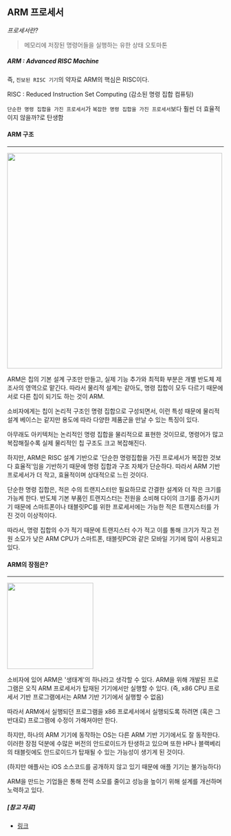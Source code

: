 ## ARM 프로세서



*프로세서란?*

> 메모리에 저장된 명령어들을 실행하는 유한 상태 오토마톤



##### ARM : Advanced RISC Machine

즉, `진보된 RISC 기기`의 약자로 ARM의 핵심은 RISC이다.

RISC : Reduced Instruction Set Computing (감소된 명령 집합 컴퓨팅)

`단순한 명령 집합을 가진 프로세서`가 `복잡한 명령 집합을 가진 프로세서`보다 훨씬 더 효율적이지 않을까?로 탄생함





#### ARM 구조

---

<img src="https://t1.daumcdn.net/cfile/tistory/25788C3550CAF8731A" width="500">



ARM은 칩의 기본 설계 구조만 만들고, 실제 기능 추가와 최적화 부분은 개별 반도체 제조사의 영역으로 맡긴다. 따라서 물리적 설계는 같아도, 명령 집합이 모두 다르기 때문에 서로 다른 칩이 되기도 하는 것이 ARM.

소비자에게는 칩이 논리적 구조인 명령 집합으로 구성되면서, 이런 특성 때문에 물리적 설계 베이스는 같지만 용도에 따라 다양한 제품군을 만날 수 있는 특징이 있다.

아무래도 아키텍처는 논리적인 명령 집합을 물리적으로 표현한 것이므로, 명령어가 많고 복잡해질수록 실제 물리적인 칩 구조도 크고 복잡해진다.

하지만, ARM은 RISC 설계 기반으로 '단순한 명령집합을 가진 프로세서가 복잡한 것보다 효율적'임을 기반하기 때문에 명령 집합과 구조 자체가 단순하다. 따라서 ARM 기반 프로세서가 더 작고, 효율적이며 상대적으로 느린 것이다.



단순한 명령 집합은, 적은 수의 트랜지스터만 필요하므로 간결한 설계와 더 작은 크기를 가능케 한다. 반도체 기본 부품인 트랜지스터는 전원을 소비해 다이의 크기를 증가시키기 때문에 스마트폰이나 태블릿PC를 위한 프로세서에는 가능한 적은 트랜지스터를 가진 것이 이상적이다.

따라서, 명령 집합의 수가 적기 때문에 트랜지스터 수가 적고 이를 통해 크기가 작고 전원 소모가 낮은 ARM CPU가 스마트폰, 태블릿PC와 같은 모바일 기기에 많이 사용되고 있다.





#### ARM의 장점은?

---

<img src="https://t1.daumcdn.net/cfile/tistory/1970603350CD96BC35" width=200>



소비자에 있어 ARM은 '생태계'의 하나라고 생각할 수 있다. ARM을 위해 개발된 프로그램은 오직 ARM 프로세서가 탑재된 기기에서만 실행할 수 있다. (즉, x86 CPU 프로세서 기반 프로그램에서는 ARM 기반 기기에서 실행할 수 없음)

따라서 ARM에서 실행되던 프로그램을 x86 프로세서에서 실행되도록 하려면 (혹은 그 반대로) 프로그램에 수정이 가해져야만 한다.

 

하지만, 하나의 ARM 기기에 동작하는 OS는 다른 ARM 기반 기기에서도 잘 동작한다. 이러한 장점 덕분에 수많은 버전의 안드로이드가 탄생하고 있으며 또한 HP나 블랙베리의 태블릿에도 안드로이드가 탑재될 수 있는 가능성이 생기게 된 것이다.

(하지만 애플사는 iOS 소스코드를 공개하지 않고 있기 때문에 애플 기기는 불가능하다)

ARM을 만드는 기업들은 통해 전력 소모를 줄이고 성능을 높이기 위해 설계를 개선하며 노력하고 있다.







##### [참고 자료]

- [링크](https://sergeswin.com/611)
